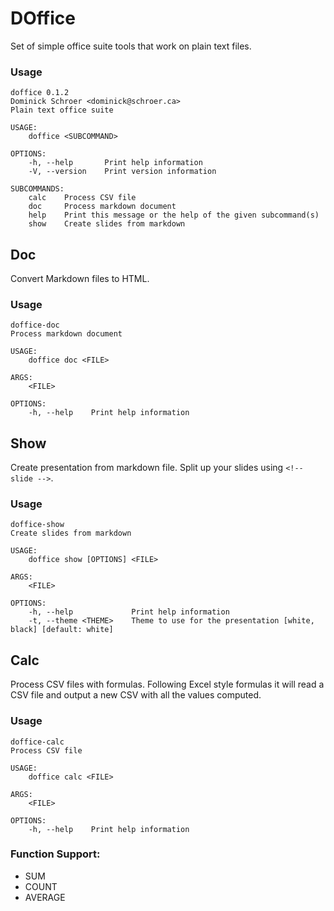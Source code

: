 # DOffice

Set of simple office suite tools that work on plain text files. 

### Usage

```
doffice 0.1.2
Dominick Schroer <dominick@schroer.ca>
Plain text office suite

USAGE:
    doffice <SUBCOMMAND>

OPTIONS:
    -h, --help       Print help information
    -V, --version    Print version information

SUBCOMMANDS:
    calc    Process CSV file
    doc     Process markdown document
    help    Print this message or the help of the given subcommand(s)
    show    Create slides from markdown
```

## Doc

Convert Markdown files to HTML.

### Usage

```
doffice-doc 
Process markdown document

USAGE:
    doffice doc <FILE>

ARGS:
    <FILE>    

OPTIONS:
    -h, --help    Print help information
```

## Show

Create presentation from markdown file. Split up your slides using `<!-- slide -->`.

### Usage

```
doffice-show 
Create slides from markdown

USAGE:
    doffice show [OPTIONS] <FILE>

ARGS:
    <FILE>    

OPTIONS:
    -h, --help             Print help information
    -t, --theme <THEME>    Theme to use for the presentation [white, black] [default: white]
```

## Calc

Process CSV files with formulas. Following Excel style formulas it will read a CSV file and output a new CSV with all the values computed.

### Usage

```
doffice-calc 
Process CSV file

USAGE:
    doffice calc <FILE>

ARGS:
    <FILE>    

OPTIONS:
    -h, --help    Print help information
```

### Function Support:
- SUM
- COUNT
- AVERAGE
